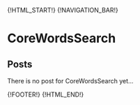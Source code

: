 {!HTML_START!}
{!NAVIGATION_BAR!}

# CoreWordsSearch 

## Posts

There is no post for CoreWordsSearch yet...

{!FOOTER!}
{!HTML_END!}
